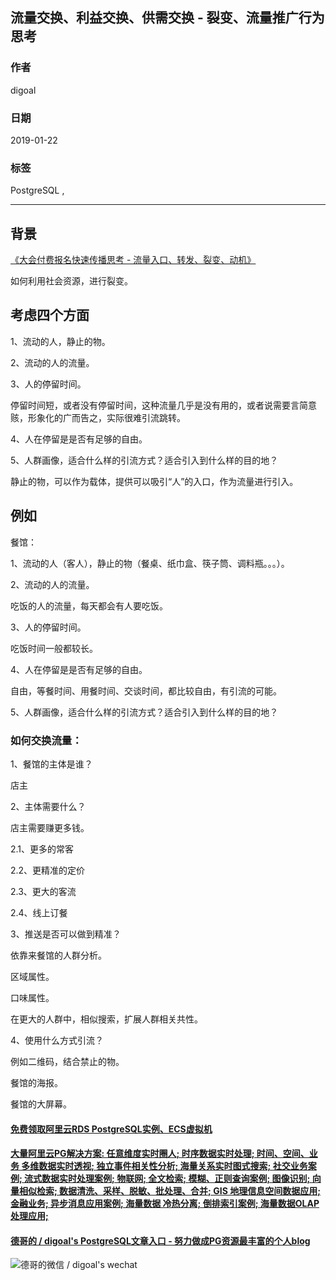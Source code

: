 ## 流量交换、利益交换、供需交换 - 裂变、流量推广行为思考  
                                  
### 作者                                  
digoal                                  
                                  
### 日期                                  
2019-01-22                                  
                                  
### 标签                                  
PostgreSQL ,     
                              
----                            
                              
## 背景     
[《大会付费报名快速传播思考 - 流量入口、转发、裂变、动机》](./20181122_03.md)    
  
如何利用社会资源，进行裂变。  
  
## 考虑四个方面  
1、流动的人，静止的物。  
  
2、流动的人的流量。  
  
3、人的停留时间。  
  
停留时间短，或者没有停留时间，这种流量几乎是没有用的，或者说需要言简意赅，形象化的广而告之，实际很难引流跳转。  
  
4、人在停留是是否有足够的自由。  
  
5、人群画像，适合什么样的引流方式？适合引入到什么样的目的地？  
  
静止的物，可以作为载体，提供可以吸引“人”的入口，作为流量进行引入。  
  
## 例如  
  
餐馆：  
  
1、流动的人（客人），静止的物（餐桌、纸巾盒、筷子筒、调料瓶。。。）。  
  
2、流动的人的流量。  
  
吃饭的人的流量，每天都会有人要吃饭。  
  
3、人的停留时间。  
  
吃饭时间一般都较长。  
  
4、人在停留是是否有足够的自由。  
  
自由，等餐时间、用餐时间、交谈时间，都比较自由，有引流的可能。  
  
5、人群画像，适合什么样的引流方式？适合引入到什么样的目的地？  
  
### 如何交换流量：  
  
1、餐馆的主体是谁？  
  
店主  
  
2、主体需要什么？  
  
店主需要赚更多钱。  
  
2\.1、更多的常客  
  
2\.2、更精准的定价  
  
2\.3、更大的客流  
  
2\.4、线上订餐  
  
3、推送是否可以做到精准？  
  
依靠来餐馆的人群分析。  
  
区域属性。  
  
口味属性。  
  
在更大的人群中，相似搜索，扩展人群相关共性。  
    
4、使用什么方式引流？  
  
例如二维码，结合禁止的物。     
  
餐馆的海报。  
  
餐馆的大屏幕。  
    
    
  
  
  
  
  
  
  
  
  
  
  
  
  
  
  
  
  
  
  
  
  
  
  
  
  
  
  
  
  
  
  
  
  
#### [免费领取阿里云RDS PostgreSQL实例、ECS虚拟机](https://www.aliyun.com/database/postgresqlactivity "57258f76c37864c6e6d23383d05714ea")
  
  
#### [大量阿里云PG解决方案: 任意维度实时圈人; 时序数据实时处理; 时间、空间、业务 多维数据实时透视; 独立事件相关性分析; 海量关系实时图式搜索; 社交业务案例; 流式数据实时处理案例; 物联网; 全文检索; 模糊、正则查询案例; 图像识别; 向量相似检索; 数据清洗、采样、脱敏、批处理、合并; GIS 地理信息空间数据应用; 金融业务; 异步消息应用案例; 海量数据 冷热分离; 倒排索引案例; 海量数据OLAP处理应用;](https://yq.aliyun.com/topic/118 "40cff096e9ed7122c512b35d8561d9c8")
  
  
#### [德哥的 / digoal's PostgreSQL文章入口 - 努力做成PG资源最丰富的个人blog](https://github.com/digoal/blog/blob/master/README.md "22709685feb7cab07d30f30387f0a9ae")
  
  
![德哥的微信 / digoal's wechat](../pic/digoal_weixin.jpg "f7ad92eeba24523fd47a6e1a0e691b59")
  
